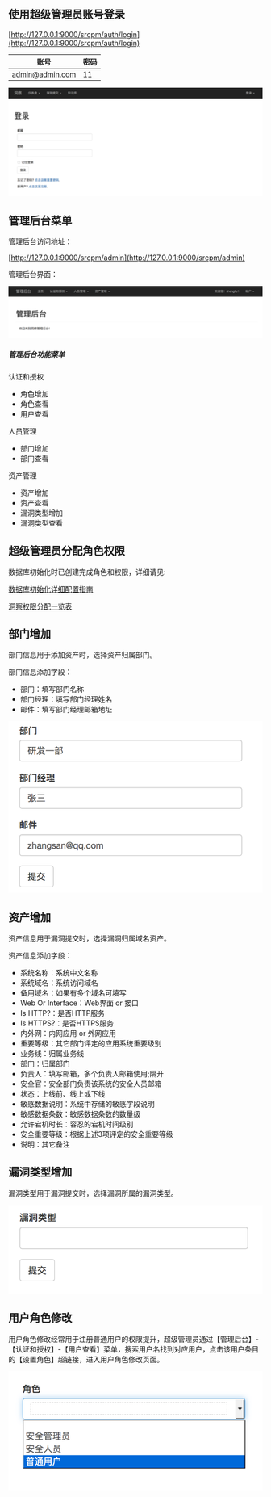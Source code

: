 ## 使用超级管理员账号登录

[http://127.0.0.1:9000/srcpm/auth/login](http://127.0.0.1:9000/srcpm/auth/login)

|账号|密码|
|------|------|
|admin@admin.com|11|

![登录页面](pics/登录页面.png)

## 管理后台菜单

管理后台访问地址：

[http://127.0.0.1:9000/srcpm/admin](http://127.0.0.1:9000/srcpm/admin)

管理后台界面：

![](pics/管理后台页面.png)

##### 管理后台功能菜单

认证和授权
* 角色增加
* 角色查看
* 用户查看

人员管理
* 部门增加
* 部门查看

资产管理
* 资产增加
* 资产查看
* 漏洞类型增加
* 漏洞类型查看

## 超级管理员分配角色权限

数据库初始化时已创建完成角色和权限，详细请见:

[数据库初始化详细配置指南](db_init.md)

[洞察权限分配一览表](permissions.md)

## 部门增加

部门信息用于添加资产时，选择资产归属部门。

部门信息添加字段：
* 部门：填写部门名称
* 部门经理：填写部门经理姓名
* 邮件：填写部门经理邮箱地址

![](pics/部门增加页面1.png)

## 资产增加

资产信息用于漏洞提交时，选择漏洞归属域名资产。

资产信息添加字段：
* 系统名称：系统中文名称
* 系统域名：系统访问域名
* 备用域名：如果有多个域名可填写
* Web Or Interface：Web界面 or 接口
* Is HTTP?：是否HTTP服务
* Is HTTPS?：是否HTTPS服务
* 内外网：内网应用 or 外网应用
* 重要等级：其它部门评定的应用系统重要级别
* 业务线：归属业务线
* 部门：归属部门
* 负责人：填写邮箱，多个负责人邮箱使用;隔开
* 安全官：安全部门负责该系统的安全人员邮箱
* 状态：上线前、线上或下线
* 敏感数据说明：系统中存储的敏感字段说明
* 敏感数据条数：敏感数据条数的数量级
* 允许宕机时长：容忍的宕机时间级别
* 安全重要等级：根据上述3项评定的安全重要等级
* 说明：其它备注

## 漏洞类型增加

漏洞类型用于漏洞提交时，选择漏洞所属的漏洞类型。

![](pics/漏洞类型增加页面.png)

## 用户角色修改

用户角色修改经常用于注册普通用户的权限提升，超级管理员通过【管理后台】-【认证和授权】-【用户查看】菜单，搜索用户名找到对应用户，点击该用户条目的【设置角色】超链接，进入用户角色修改页面。

![](pics/用户角色修改页面.png)
